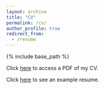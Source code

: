 ```yaml
---
layout: archive
title: "CV"
permalink: /cv/
author_profile: true
redirect_from:
  - /resume
---
```


{% include base_path %}

Click [here](https://jdosbo.github.io/files/CV.pdf) to access a PDF of my CV.

Click [here](https://jdosbo.github.io/files/resume.pdf) to see an example resume.

